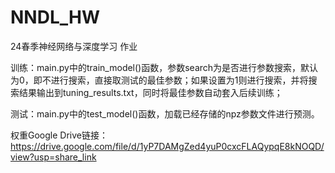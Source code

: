 # NNDL_HW
24春季神经网络与深度学习 作业

训练：main.py中的train_model()函数，参数search为是否进行参数搜索，默认为0，即不进行搜索，直接取测试的最佳参数；如果设置为1则进行搜索，并将搜索结果输出到tuning_results.txt，同时将最佳参数自动套入后续训练；

测试：main.py中的test_model()函数，加载已经存储的npz参数文件进行预测。

权重Google Drive链接：https://drive.google.com/file/d/1yP7DAMgZed4yuP0cxcFLAQypqE8kNOQD/view?usp=share_link
